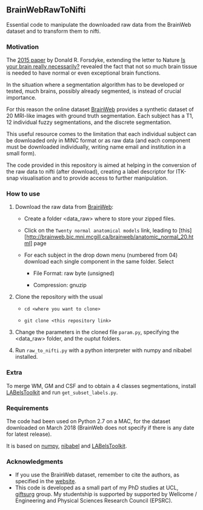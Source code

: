 ## BrainWebRawToNifti

Essential code to manipulate the downloaded raw data from the BrainWeb dataset and to transform them to nifti.

### Motivation

The [2015 paper][paoerForsdyke] by Donald R. Forsdyke, extending the letter to Nature [Is your brain really necessarily?][paperLorber] 
revealed the fact that not so much brain tissue is needed to have normal or even exceptional brain functions.

In the situation where a segmentation algorithm has to be developed or tested, much brains, 
possibly already segmented, is instead of crucial importance.

For this reason the online dataset [BrainWeb][brainweb] provides a synthetic dataset of 20 MRI-like images with ground truth segmentation.
Each subject has a T1, 12 individual fuzzy segmentations, and the discrete segmentation. 

This useful resource comes to the limitation that each individual subject can be downloaded only in MINC format
or as raw data (and each component must be downloaded individually, writing name email and institution in a small form).

The code provided in this repository is aimed at helping in the conversion of the raw data to nifti (after download), 
creating a label descriptor for ITK-snap visualisation and to provide access to further manipulation.


### How to use

1. Download the raw data from [BrainWeb][brainweb]: 

    + Create a folder <data_raw> where to store your zipped files.
    
    + Click on the `Twenty normal anatomical models` link, leading to [this][http://brainweb.bic.mni.mcgill.ca/brainweb/anatomic_normal_20.html] page
    
    + For each subject in the drop down menu (numbered from 04) download each single component in the same folder. Select
    
        + File Format: raw byte (unsigned)
        
        + Compression: gnuzip
        
2. Clone the repository with the usual 

    + `cd <where you want to clone>`
    
    + `git clone <this repository link>`
    
3. Change the parameters in the cloned file `param.py`, specifying the <data_raw> folder, and the ouptut folders.

4. Run `raw_to_nifti.py` with a python interpreter with numpy and nibabel installed.
    
### Extra

To merge WM, GM and CSF and to obtain a 4 classes segmentations, install [LABelsToolkit][LABelsToolkit] and run `get_subset_labels.py`.

### Requirements

The code had been used on Python 2.7 on a MAC, for the dataset downloaded on March 2018 (BrainWeb does not specify if there
is any date for latest release).

It is based on [numpy], [nibabel] and [LABelsToolkit][LABelsToolkit].

### Acknowledgments
+ If you use the BrainWeb dataset, remember to cite the authors, as specified in the [website][brainweb]. 
+ This code is developed as a small part of my PhD studies at UCL, [giftsurg][giftsurg] group. My studentship is supported by supported by Wellcome / Engineering and Physical Sciences Research Council (EPSRC).


[giftsurg]: http://www.gift-surg.ac.uk
[paperLorber]: http://science.sciencemag.org/content/210/4475/1232/tab-pdf
[paoerForsdyke]: https://link.springer.com/article/10.1007%2Fs13752-015-0219-x
[brainweb]: http://brainweb.bic.mni.mcgill.ca/brainweb/
[giftsurg]: http://www.gift-surg.ac.uk
[LABelsToolkit]:https://github.com/SebastianoF/LABelsToolkit
[numpy]: http://www.numpy.org/
[nibabel]: http://nipy.org/nibabel/
[matplotlib]: https://matplotlib.org/
